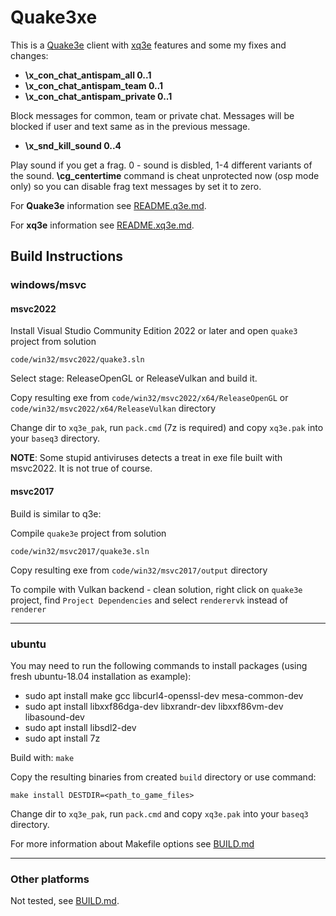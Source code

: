 # Quake3xe

This is a [Quake3e](https://github.com/ec-/Quake3e) client with [xq3e](https://github.com/xq3e/engine) features and some my fixes and changes:


- **\x_con_chat_antispam_all 0..1**
- **\x_con_chat_antispam_team 0..1**
- **\x_con_chat_antispam_private 0..1**

Block messages for common, team or private chat. Messages will be blocked if user and text same as in the previous message.

- **\x_snd_kill_sound 0..4**

Play sound if you get a frag. 0 - sound is disbled, 1-4 different variants of the sound.
**\cg_centertime** command is cheat unprotected now (osp mode only) so you can disable frag text messages by set it to zero.

For **Quake3e** information see [README.q3e.md](README.q3e.md).

For **xq3e** information see [README.xq3e.md](README.xq3e.md).


## Build Instructions

### windows/msvc

#### msvc2022

Install Visual Studio Community Edition 2022 or later and open `quake3` project from solution

`code/win32/msvc2022/quake3.sln`

Select stage: ReleaseOpenGL or ReleaseVulkan and build it.

Copy resulting exe from `code/win32/msvc2022/x64/ReleaseOpenGL` or `code/win32/msvc2022/x64/ReleaseVulkan` directory

Change dir to `xq3e_pak`, run `pack.cmd` (7z is required) and copy `xq3e.pak` into your `baseq3` directory.

**NOTE**: Some stupid antiviruses detects a treat in exe file built with msvc2022. It is not true of course.

#### msvc2017

Build is similar to q3e:

Compile `quake3e` project from solution

`code/win32/msvc2017/quake3e.sln`

Copy resulting exe from `code/win32/msvc2017/output` directory

To compile with Vulkan backend - clean solution, right click on `quake3e` project, find `Project Dependencies` and select `renderervk` instead of `renderer`

---

### ubuntu

You may need to run the following commands to install packages (using fresh ubuntu-18.04 installation as example):

* sudo apt install make gcc libcurl4-openssl-dev mesa-common-dev
* sudo apt install libxxf86dga-dev libxrandr-dev libxxf86vm-dev libasound-dev
* sudo apt install libsdl2-dev
* sudo apt install 7z

Build with: `make`

Copy the resulting binaries from created `build` directory or use command:

`make install DESTDIR=<path_to_game_files>`

Change dir to `xq3e_pak`, run `pack.cmd` and copy `xq3e.pak` into your `baseq3` directory.

For more information about Makefile options see [BUILD.md](BUILD.md)

---

### Other platforms

Not tested, see [BUILD.md](BUILD.md). 


